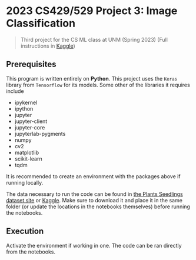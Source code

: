 # 2023 CS429/529 Project 3: Image Classification

> Third project for the CS ML class at UNM (Spring 2023)
> (Full instructions in [Kaggle](https://www.kaggle.com/competitions/plant-seedlings-classification-cs429529))

## Prerequisites

This program is written entirely on **Python**. This project uses the `Keras` library from `Tensorflow` for its models. Some other of the libraries it requires include
- ipykernel
- ipython
- jupyter
- jupyter-client
- jupyter-core
- jupyterlab-pygments
- numpy
- cv2
- matplotlib
- scikit-learn
- tqdm

It is recommended to create an environment with the packages above if running locally. 

The data necessary to run the code can be found in [the Plants Seedlings dataset site](https://vision.eng.au.dk/plant-seedlings-dataset) or [Kaggle](https://www.kaggle.com/competitions/plant-seedlings-classification-cs429529/data). Make sure to download it and place it in the same folder (or update the locations in the notebooks themselves) before running the notebooks.


## Execution

Activate the environment if working in one. The code can be ran directly from the notebooks.
